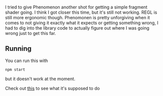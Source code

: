 I tried to give Phenomenon another shot for getting a simple fragment shader going.
I think I got closer this time, but it's still not working.
REGL is still more ergonomic though.
Phenomonen is pretty unforgiving when it comes to not giving it exactly what it expects or getting something wrong,
I had to dig into the library code to actually figure out where I was going wrong just to get this far.

## Running

You can run this with

```
npm start
```

but it doesn't work at the moment.

Check out [this](https://github.com/zanchi/regl-test) to see what it's supposed to do
